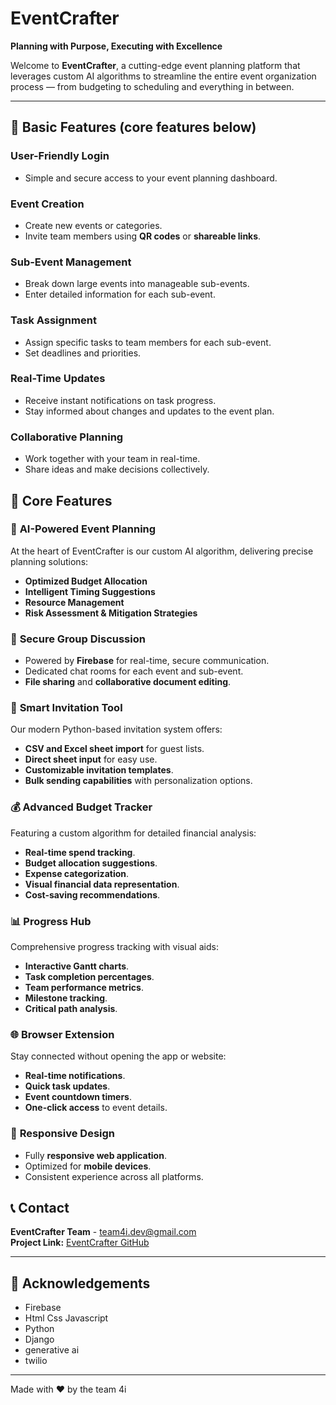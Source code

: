 # **EventCrafter**  
**Planning with Purpose, Executing with Excellence**

Welcome to **EventCrafter**, a cutting-edge event planning platform that leverages custom AI algorithms to streamline the entire event organization process — from budgeting to scheduling and everything in between.

---

## 🔑 **Basic Features** (core features below)

### **User-Friendly Login**
- Simple and secure access to your event planning dashboard.

### **Event Creation**
- Create new events or categories.
- Invite team members using **QR codes** or **shareable links**.

### **Sub-Event Management**
- Break down large events into manageable sub-events.
- Enter detailed information for each sub-event.

### **Task Assignment**
- Assign specific tasks to team members for each sub-event.
- Set deadlines and priorities.

### **Real-Time Updates**
- Receive instant notifications on task progress.
- Stay informed about changes and updates to the event plan.

### **Collaborative Planning**
- Work together with your team in real-time.
- Share ideas and make decisions collectively.


## 🌟 **Core Features**

### 🧠 **AI-Powered Event Planning**
At the heart of EventCrafter is our custom AI algorithm, delivering precise planning solutions:
- **Optimized Budget Allocation**
- **Intelligent Timing Suggestions**
- **Resource Management**
- **Risk Assessment & Mitigation Strategies**

### 💬 **Secure Group Discussion**
- Powered by **Firebase** for real-time, secure communication.
- Dedicated chat rooms for each event and sub-event.
- **File sharing** and **collaborative document editing**.

### 📧 **Smart Invitation Tool**
Our modern Python-based invitation system offers:
- **CSV and Excel sheet import** for guest lists.
- **Direct sheet input** for easy use.
- **Customizable invitation templates**.
- **Bulk sending capabilities** with personalization options.

### 💰 **Advanced Budget Tracker**
Featuring a custom algorithm for detailed financial analysis:
- **Real-time spend tracking**.
- **Budget allocation suggestions**.
- **Expense categorization**.
- **Visual financial data representation**.
- **Cost-saving recommendations**.

### 📊 **Progress Hub**
Comprehensive progress tracking with visual aids:
- **Interactive Gantt charts**.
- **Task completion percentages**.
- **Team performance metrics**.
- **Milestone tracking**.
- **Critical path analysis**.

### 🌐 **Browser Extension**
Stay connected without opening the app or website:
- **Real-time notifications**.
- **Quick task updates**.
- **Event countdown timers**.
- **One-click access** to event details.

### 📱 **Responsive Design**
- Fully **responsive web application**.
- Optimized for **mobile devices**.
- Consistent experience across all platforms.

## 📞 **Contact**
**EventCrafter Team** - team4i.dev@gmail.com  
**Project Link:** [EventCrafter GitHub](https://github.com/team4ingineers/Hackdeck_team4i)

---

## 🙏 **Acknowledgements**
- Firebase
- Html Css Javascript
- Python
- Django
- generative ai
- twilio

---

Made with ❤️ by the team 4i
